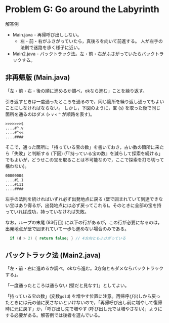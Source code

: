 # Problem G: Go around the Labyrinth

解答例

- Main.java - 再帰呼び出ししない。
    - 左・前・右がふさがっていたら，真後ろを向いて前進する。
人が左手の法則で迷路を歩く様子に近い。
- Main2.java - バックトラック法。左・前・右がふさがっていたらバックトラックする。

## 非再帰版 (Main.java)

「左・前・右・後の順に進めるか調べ，okなら進む」ことを繰り返す。

引き返すときは一度通ったところを通るので，同じ箇所を繰り返し通ってもよいことにしなければならない。
しかし，下図のように，宝 (`$`) を取った後で同じ箇所を通るのはダメ (`>` `v` `<` `^` が順路を表す)。

```
>>>>>>>$
....#^.v
....#^<<
....####
```

そこで，通った箇所に「持っている宝の数」を書いておき，古い数の箇所に来たら「失敗」と判断する (下図)
(「『持っている宝の数』を減らして探索を続ける」でもよいが，どうせこの宝を取ることは不可能なので，ここで探索を打ち切って構わない)。

```
0000000$
....#1.1
....#111
....####
```

左手の法則を続ければいずれ必ず出発地点に戻る (壁で囲まれていて到達できない宝はあり得るが，出発地点には必ず戻ってこれる)。そのときに全部の宝を持っていれば成功，持っていなければ失敗。

なお，ループの末尾 (83行目) に以下の行があるが，この行が必要になるのは，出発地点が壁で囲まれていて一歩も進めない場合のみである。

```java
  if (d > 2) { return false; } // 4方向ともふさがっている
```

## バックトラック法 (Main2.java)

「左・前・右に進めるか調べ，okなら進む。3方向ともダメならバックトラックする」。

「一度通ったところは通らない (壁だと見なす)」としてよい。

「持っている宝の数」(変数`gold`) を増やす位置に注意。再帰呼び出しから戻ったときには元の値に戻さないといけないので，「再帰呼び出し前に増やして復帰時に元に戻す」か，「呼び出し先で増やす (呼び出し元では増やさない)」ようにする必要がある。解答例では後者を選んでいる。

